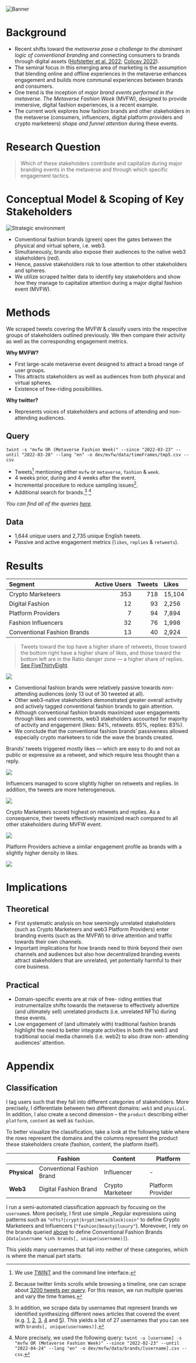 
<!--
# To render the output to another directory, use the following lines in the YAML header
# Thanks https://stackoverflow.com/a/71826276
knit: (function(input, ...) {
    rmarkdown::render(
      input,
      output_dir = "../"
    )
  })
-->

![Banner](img/MVFW_Banner.jpg)

# Background

-   Recent shifts toward the *metaverse pose a challenge to the dominant
    logic of conventional branding* and connecting consumers to brands
    through digital assets ([Hofstetter et
    al. 2022](https://link.springer.com/article/10.1007/s11002-022-09639-2);
    [Colicev 2022](https://doi.org/10.1016/j.ijresmar.2022.07.003)).
-   The seminal focus in this emerging area of marketing is the
    assumption that blending online and offline experiences in the
    metaverse enhances engagement and builds more communal experiences
    between brands and consumers.
-   One trend is the inception of *major brand events performed in the
    metaverse. The Metaverse Fashion Week* (MVFW), designed to provide
    immersive, digital fashion experiences, is a recent example.
-   The current work explores how fashion brands and other stakeholders
    in the metaverse (consumers, influencers, digital platform providers
    and crypto marketeers) *shape and funnel attention* during these
    events.

# Research Question

> Which of these stakeholders contribute and capitalize during major
> branding events in the metaverse and through which specific engagement
> tactics.

# Conceptual Model & Scoping of Key Stakeholders

![Strategic environment](img/strategicEnvironment.png)

-   Conventional fashion brands (green) open the gates between the
    physical and virtual sphere, i.e. web3.
-   Simultaneously, brands also expose their audiences to the native
    web3 stakeholders (red).
-   Hence, passive stakeholders risk to lose attention to other
    stakeholders and spheres.
-   We utilize scraped twitter data to identify key stakeholders and
    show how they manage to capitalize attention during a major digital
    fashion event (MVFW).

# Methods

We scraped tweets covering the MVFW & classify users into the respective
groups of stakeholders outlined previously. We then compare their
activity as well as the corresponding engagement metrics.

**Why MVFW?**

-   First large-scale metaverse event designed to attract a broad range
    of user groups.
-   This attracts stakeholders as well as audiences from both physical
    and virtual spheres.
-   Existence of free-riding possibilities.

**Why twitter?**

-   Represents voices of stakeholders and actions of attending and
    non-attending audiences.

## Query

    twint -s "mvfw OR (Metaverse Fashion Week)" --since "2022-03-23" --until "2022-03-28" --lang "en" -o dev/mvfw/data/timeFrames/tmp5.csv --csv

-   Tweets[^1] mentioning either `mvfw` or `metaverse`, `fashion` &
    `week`.
-   4 weeks prior, during and 4 weeks after the event.
-   Incremental procedure to reduce sampling issues[^2].
-   Additional search for brands.[^3] [^4]

*You can find all of the queries
[here](https://github.com/Howquez/mvfw/blob/main/data/queries.xlsx).*

## Data

-   1,644 unique users and 2,735 unique English tweets.
-   Passive and active engagement metrics (`likes`, `replies` &
    `retweets`).

# Results

| Segment                     | Active Users | Tweets | Likes  |
|:----------------------------|-------------:|-------:|:-------|
| Crypto Marketeers           |          353 |    718 | 15,104 |
| Digital Fashion             |           12 |     93 | 2,256  |
| Platform Providers          |            7 |     94 | 7,894  |
| Fashion Influencers         |           32 |     76 | 1,998  |
| Conventional Fashion Brands |           13 |     40 | 2,924  |

> Tweets toward the top have a higher share of retweets, those toward
> the bottom right have a higher share of likes, and those toward the
> bottom left are in the Ratio danger zone — a higher share of replies.
> [See
> FiveThirtyEight](https://fivethirtyeight.com/features/the-worst-tweeter-in-politics-isnt-trump/).

![](README_files/figure-gfm/ternaryPlot0-1.png)<!-- -->

-   Conventional fashion brands were relatively passive towards
    non-attending audiences (only 13 out of 30 tweeted at all).
-   Other web3-native stakeholders demonstrated greater overall activity
    and actively tagged conventional fashion brands to gain attention.
-   Although conventional fashion brands maximized user engagements
    through likes and comments, web3 stakeholders accounted for majority
    of activity and engagement (likes: 84%, retweets: 85%, replies:
    83%).
-   We conclude that the conventional fashion brands’ passiveness
    allowed especially crypto marketeers to ride the wave the brands
    created.

Brands’ tweets triggered mostly likes — which are easy to do and not as
public or expressive as a retweet, and which require less thought than a
reply.

![](README_files/figure-gfm/ternaryBrands-1.png)<!-- -->

Influencers managed to score slightly higher on retweets and replies. In
addition, the tweets are more heterogeneous.

![](README_files/figure-gfm/ternaryInfluencers-1.png)<!-- -->

Crypto Marketeers scored highest on retweets and replies. As a
consequence, their tweets effectively maximized reach compared to all
other stakeholders during MVFW event.

![](README_files/figure-gfm/ternaryCrypto-1.png)<!-- -->

Platform Providers achieve a similar engagement profile as brands with a
slightly higher density in likes.

![](README_files/figure-gfm/ternaryPlatform-1.png)<!-- -->

# Implications

## Theoretical

-   First systematic analysis on how seemingly unrelated stakeholders
    (such as Crypto Marketeers and web3 Platform Providers) enter
    branding events (such as the MVFW) to drive attention and traffic
    towards their own channels.
-   Important implications for how brands need to think beyond their own
    channels and audiences but also how decentralized branding events
    attract stakeholders that are unrelated, yet potentially harmful to
    their core business.

## Practical

-   Domain-specific events are at risk of free- riding entities that
    instrumentalize shifts towards the metaverse to effectively
    advertize (and ultimately sell) unrelated products (i.e. unrelated
    NFTs) during these events.
-   Low engagement of (and ultimately with) traditional fashion brands
    highlight the need to better integrate activities in both the web3
    and traditional social media channels (i.e. web2) to also draw non-
    attending audiences’ attention.

# Appendix

## Classification

I tag users such that they fall into different categories of
stakeholders. More precisely, I differentiate between two different
domains: `web3` and `physical`. In addition, I also create a second
dimension – the `product` describing either `platform`, `content` as
well as `fashion`.

To better visualize the classification, take a look at the following
table where the rows represent the domains and the columns represent the
product these stakeholders create (fashion, content, the platform
itself).

|              | Fashion                    | Content          | Platform          |
|--------------|----------------------------|------------------|-------------------|
| **Physical** | Conventional Fashion Brand | Influencer       | \-                |
| **Web3**     | Digital Fashion Brand      | Crypto Marketeer | Platform Provider |

I run a semi-automated classification approach by focusing on the
`username`s. More pecisely, I first use simple \_Regular expressions
using patterns such as `"nfts?|crypt|krypt|meta|block|coin"` to define
Crypto Marketeers and Influencers (`"fashion|beauty|luxury"`).
Morevover, I rely on the brands queried [above](#query) to define
Conventional Fashion Brands
(`data[username %in% brands[, unique(username)]`).

This yields many usernames that fall into neither of these categories,
which is where the manual part starts.

[^1]: We use [TWINT](https://github.com/twintproject/twint) and the
    command line interface.

[^2]: Because twitter limits scrolls while browsing a timeline, one can
    scrape about [3200 tweets per
    query](https://github.com/twintproject/twint#limits-imposed-by-twitter).
    For this reason, we run multiple queries and vary the time frames.

[^3]: In addition, we scrape data by usernames that represent brands we
    identified synthesizing different news articles that covered the
    event
    (e.g. [1](https://www.voguebusiness.com/technology/metaverse-fashion-week-the-hits-and-misses),
    [2](https://www.vogue.com/article/metaverse-fashion-week-decentraland),
    [3](https://decentraland.org/blog/announcements/metaverse-fashion-week-is-here/#flagship-stores),
    [4](https://www.lifestyleasia.com/ind/gear/tech/highlights-from-2022-metaverse-fashion-week/)
    and [5](https://metaversefashionweek.com/)). This yields a list of
    27 usernames that you can see with `brands[, unique(usernames)]`.

[^4]: More precisely, we used the following query:
    `twint -u [username] -s "mvfw OR (Metaverse Fashion Week)" --since "2022-02-23" --until "2022-04-24" --lang "en" -o dev/mvfw/data/brands/[username].csv --csv`.
